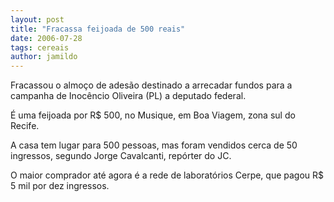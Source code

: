 ```yaml
---
layout: post
title: "Fracassa feijoada de 500 reais"
date: 2006-07-28
tags: cereais
author: jamildo
---
```

Fracassou o almo&ccedil;o de ades&atilde;o destinado a arrecadar fundos para a campanha de Inoc&ecirc;ncio Oliveira (PL) a deputado federal.

&Eacute; uma feijoada por R$ 500, no Musique, em Boa Viagem, zona sul do Recife.

A casa tem lugar para 500 pessoas, mas foram vendidos cerca de 50 ingressos, segundo Jorge Cavalcanti, rep&oacute;rter do JC.

O maior comprador at&eacute; agora &eacute; a rede de laborat&oacute;rios Cerpe, que pagou R$ 5 mil por dez ingressos.